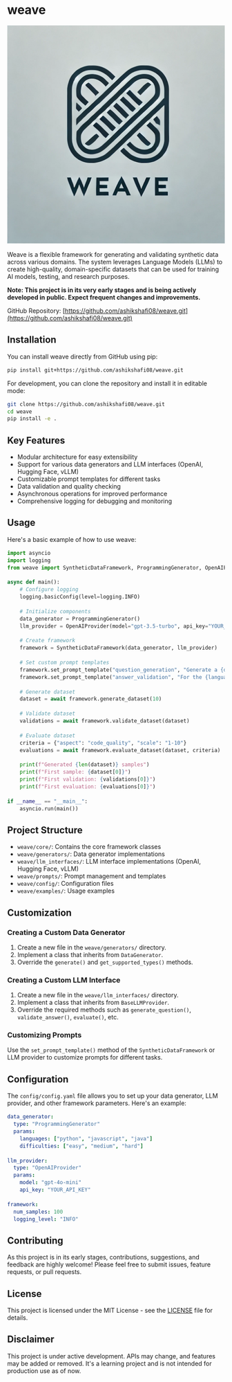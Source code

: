

# weave

![Weave Logo](weave_logo_1.webp)

Weave is a flexible framework for generating and validating synthetic data across various domains. The system leverages Language Models (LLMs) to create high-quality, domain-specific datasets that can be used for training AI models, testing, and research purposes.

**Note: This project is in its very early stages and is being actively developed in public. Expect frequent changes and improvements.**

GitHub Repository: [https://github.com/ashikshafi08/weave.git](https://github.com/ashikshafi08/weave.git)

## Installation

You can install weave directly from GitHub using pip:
```bash
pip install git+https://github.com/ashikshafi08/weave.git
```

For development, you can clone the repository and install it in editable mode:

```bash
git clone https://github.com/ashikshafi08/weave.git
cd weave
pip install -e .
```

## Key Features

- Modular architecture for easy extensibility
- Support for various data generators and LLM interfaces (OpenAI, Hugging Face, vLLM)
- Customizable prompt templates for different tasks
- Data validation and quality checking
- Asynchronous operations for improved performance
- Comprehensive logging for debugging and monitoring

## Usage

Here's a basic example of how to use weave:

```python
import asyncio
import logging
from weave import SyntheticDataFramework, ProgrammingGenerator, OpenAIProvider

async def main():
    # Configure logging
    logging.basicConfig(level=logging.INFO)

    # Initialize components
    data_generator = ProgrammingGenerator()
    llm_provider = OpenAIProvider(model="gpt-3.5-turbo", api_key="YOUR_API_KEY")
    
    # Create framework
    framework = SyntheticDataFramework(data_generator, llm_provider)
    
    # Set custom prompt templates
    framework.set_prompt_template("question_generation", "Generate a {difficulty} {language} programming question about {topic}. The answer should be: {answer}")
    framework.set_prompt_template("answer_validation", "For the {language} question: {question}\nIs this a valid answer: {proposed_answer}? Answer with Yes or No.")
    
    # Generate dataset
    dataset = await framework.generate_dataset(10)
    
    # Validate dataset
    validations = await framework.validate_dataset(dataset)
    
    # Evaluate dataset
    criteria = {"aspect": "code_quality", "scale": "1-10"}
    evaluations = await framework.evaluate_dataset(dataset, criteria)
    
    print(f"Generated {len(dataset)} samples")
    print(f"First sample: {dataset[0]}")
    print(f"First validation: {validations[0]}")
    print(f"First evaluation: {evaluations[0]}")

if __name__ == "__main__":
    asyncio.run(main())
```

## Project Structure

- `weave/core/`: Contains the core framework classes
- `weave/generators/`: Data generator implementations
- `weave/llm_interfaces/`: LLM interface implementations (OpenAI, Hugging Face, vLLM)
- `weave/prompts/`: Prompt management and templates
- `weave/config/`: Configuration files
- `weave/examples/`: Usage examples

## Customization

### Creating a Custom Data Generator

1. Create a new file in the `weave/generators/` directory.
2. Implement a class that inherits from `DataGenerator`.
3. Override the `generate()` and `get_supported_types()` methods.

### Creating a Custom LLM Interface

1. Create a new file in the `weave/llm_interfaces/` directory.
2. Implement a class that inherits from `BaseLLMProvider`.
3. Override the required methods such as `generate_question()`, `validate_answer()`, `evaluate()`, etc.

### Customizing Prompts

Use the `set_prompt_template()` method of the `SyntheticDataFramework` or LLM provider to customize prompts for different tasks.

## Configuration

The `config/config.yaml` file allows you to set up your data generator, LLM provider, and other framework parameters. Here's an example:

```yaml
data_generator:
  type: "ProgrammingGenerator"
  params:
    languages: ["python", "javascript", "java"]
    difficulties: ["easy", "medium", "hard"]

llm_provider:
  type: "OpenAIProvider"
  params:
    model: "gpt-4o-mini"
    api_key: "YOUR_API_KEY"

framework:
  num_samples: 100
  logging_level: "INFO"
```

## Contributing

As this project is in its early stages, contributions, suggestions, and feedback are highly welcome! Please feel free to submit issues, feature requests, or pull requests.

## License

This project is licensed under the MIT License - see the [LICENSE](LICENSE) file for details.

## Disclaimer

This project is under active development. APIs may change, and features may be added or removed. It's a learning project and is not intended for production use as of now.
```

